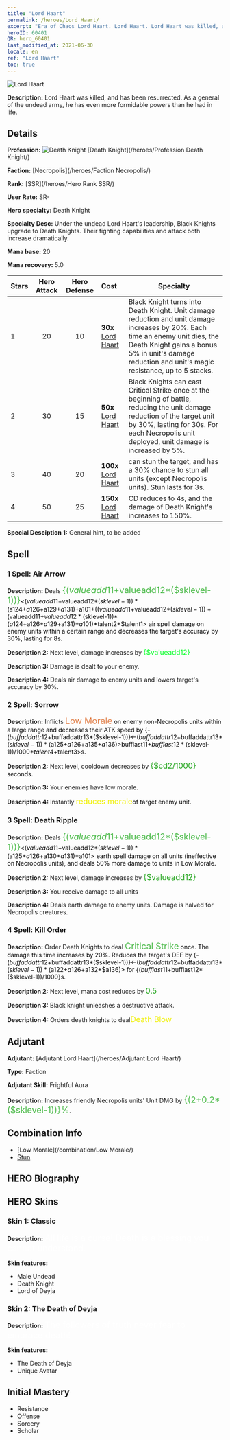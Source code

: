 ```yaml
---
title: "Lord Haart"
permalink: /heroes/Lord Haart/
excerpt: "Era of Chaos Lord Haart. Lord Haart. Lord Haart was killed, and has been resurrected. As a general of the undead army, he has even more formidable powers than he had in life. "
heroID: 60401
QR: hero_60401
last_modified_at: 2021-06-30
locale: en
ref: "Lord Haart"
toc: true
---
```

  ![Lord Haart](/images/h/h_LordHaart.jpg)

 **Description:** Lord Haart was killed, and has been resurrected. As a general of the undead army, he has even more formidable powers than he had in life. 
## Details
 **Profession:** ![Death Knight](/images/h/h_prof_5.png)  [Death Knight](/heroes/Profession Death Knight/)

 **Faction:** [Necropolis](/heroes/Faction Necropolis/)

 **Rank:** [SSR](/heroes/Hero Rank SSR/)

 **User Rate:** SR-

 **Hero specialty:** Death Knight

 **Specialty Desc:** Under the undead Lord Haart's leadership, Black Knights upgrade to Death Knights. Their fighting capabilities and attack both increase dramatically.

 **Mana base:** 20

 **Mana recovery:** 5.0


  | Stars | Hero Attack | Hero Defense | Cost |     Specialty     |
  |---------|:---------------:|:---------------:|:--|--------------------|
  |    1    | 20 | 10 | **30x** [Lord Haart](/Items/her_370/) | Black Knight turns into Death Knight. Unit damage reduction and unit damage increases by 20%. Each time an enemy unit dies, the Death Knight gains a bonus 5% in unit's damage reduction and unit's magic resistance, up to 5 stacks. |
  |    2    | 30 | 15 | **50x** [Lord Haart](/Items/her_370/) | Black Knights can cast Critical Strike once at the beginning of battle, reducing the unit damage reduction of the target unit by 30%, lasting for 30s. For each Necropolis unit deployed, unit damage is increased by 5%. |
  |    3    | 40 | 20 | **100x** [Lord Haart](/Items/her_370/) | <Sorrow> can stun the target, and <Death Ripple> has a 30% chance to stun all units (except Necropolis units). Stun lasts for 3s. |
  |    4    | 50 | 25 | **150x** [Lord Haart](/Items/her_370/) | <Kill Order> CD reduces to 4s, and the damage of Death Knight's <Critical Strike> increases to 150%. |

 **Special Desciption 1:** General hint, to be added

## Spell
### 1 Spell: Air Arrow
 **Description:** Deals <span style="color: #48b946;font-size:20px">{($valueadd11+$valueadd12*($sklevel-1))}</span><span style="color: black"><($valueadd11+$valueadd12*($sklevel-1))*($a124+$a126+$a129+$a131)+$a101+(($valueadd11+$valueadd12*($sklevel-1))+($valueadd11+$valueadd12*($sklevel-1))*($a124+$a126+$a129+$a131)+$a101)*$talent2+$talent1> air spell damage on enemy units within a certain range and decreases the target's accuracy by 30%, lasting for 8s.

 **Description 2:** Next level, damage increases by <span style="color: #00ff22;font-size:16px">{$valueadd12}</span><span style="color: black">

 **Description 3:** Damage is dealt to your enemy.

 **Description 4:** Deals air damage to enemy units and lowers target's accuracy by 30%.

### 2 Spell: Sorrow
 **Description:** Inflicts <span style="color: #e07c44;font-size:20px">Low Morale</span><span style="color: black"> on enemy non-Necropolis units within a large range and decreases their ATK speed by {-($buffaddattr12+$buffaddattr13*($sklevel-1))}<-($buffaddattr12+$buffaddattr13*($sklevel-1))*($a125+$a126+$a135+$a136)>%, lasting for <span style="color: #48b946;font-size:20px">{($bufflast11+$bufflast12*($sklevel-1))/1000}</span><span style="color: black"><($bufflast11+$bufflast12*($sklevel-1))/1000*$talent4+$talent3>s.

 **Description 2:** Next level, cooldown decreases by <span style="color: #1ca216;font-size:18px">{$cd2/1000}</span><span style="color: black"> seconds.

 **Description 3:** Your enemies have low morale.

 **Description 4:** Instantly <span style="color: #f0f000;font-size:18px">reduces morale</span><span style="color: black">of target enemy unit.

### 3 Spell: Death Ripple
 **Description:** Deals <span style="color: #48b946;font-size:20px">{($valueadd11+$valueadd12*($sklevel-1))}</span><span style="color: black"><($valueadd11+$valueadd12*($sklevel-1))*($a125+$a126+$a130+$a131)+$a101> earth spell damage on all units (ineffective on Necropolis units), and deals 50% more damage to units in Low Morale.

 **Description 2:** Next level, damage increases by <span style="color: #1ca216;font-size:18px">{$valueadd12}</span><span style="color: black">

 **Description 3:** You receive damage to all units

 **Description 4:** Deals earth damage to enemy units. Damage is halved for Necropolis creatures.

### 4 Spell: Kill Order
 **Description:** Order Death Knights to deal <span style="color: #48b946;font-size:20px">Critical Strike</span><span style="color: black"> once. The damage this time increases by 20%. Reduces the target's DEF by {-($buffaddattr12+$buffaddattr13*($sklevel-1))}<-($buffaddattr12+$buffaddattr13*($sklevel-1))*($a122+$a126+$a132+$a136)> for {($bufflast11+$bufflast12*($sklevel-1))/1000}s.

 **Description 2:** Next level, mana cost reduces by <span style="color: #1ca216;font-size:18px">0.5</span><span style="color: black">

 **Description 3:** Black knight unleashes a destructive attack.

 **Description 4:** Orders death knights to deal<span style="color: #f0f000;font-size:18px">Death Blow</span><span style="color: black">


## Adjutant

 **Adjutant:**  [Adjutant Lord Haart](/heroes/Adjutant Lord Haart/) 

 **Type:**  Faction 

 **Adjutant Skill:**  Frightful Aura 

 **Description:** Increases friendly Necropolis units' Unit DMG by <span style="color: #48b946;font-size:20px">{(2+0.2*($sklevel-1))}%</span><span style="color: black">.

## Combination Info

* [Low Morale](/combination/Low Morale/) 
* [Stun](/combination/Stun/) 

## HERO Biography

## HERO Skins
### Skin 1: **Classic**

 **Description:** <span style="color: #ffffff;font-size:20px">All life is a curse! Death is a blessing you cannot understand. </span>

 **Skin features:** 

   - Male Undead
   - Death Knight
   - Lord of Deyja

### Skin 2: **The Death of Deyja**

 **Description:** <span style="color: #ffffff;font-size:20px">The followers of truth never fear to embrace death!</span>

 **Skin features:** 

   - The Death of Deyja
   - Unique Avatar


## Initial Mastery
   - Resistance
   - Offense
   - Sorcery
   - Scholar
